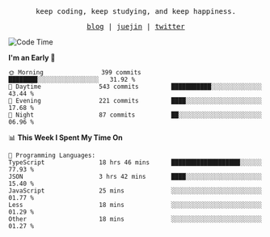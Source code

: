 <p align="center">
  <samp>
    <span>keep coding, keep studying, and keep happiness.</span>
  </samp>
</p>

<p align="center">
  <samp>
    <a href="https://deweyou.me">blog</a>  |
    <a href="https://juejin.cn/user/4309700183594366">juejin</a> |
    <a href="https://twitter.com/ouduidui">twitter</a>
  </samp>
</p>

<!--START_SECTION:waka-->
![Code Time](http://img.shields.io/badge/Code%20Time-5%2C070%20hrs%2031%20mins-blue)

**I'm an Early 🐤** 

```text
🌞 Morning                399 commits         ████████░░░░░░░░░░░░░░░░░   31.92 % 
🌆 Daytime                543 commits         ███████████░░░░░░░░░░░░░░   43.44 % 
🌃 Evening                221 commits         ████░░░░░░░░░░░░░░░░░░░░░   17.68 % 
🌙 Night                  87 commits          ██░░░░░░░░░░░░░░░░░░░░░░░   06.96 % 
```


📊 **This Week I Spent My Time On** 

```text
💬 Programming Languages: 
TypeScript               18 hrs 46 mins      ███████████████████░░░░░░   77.93 % 
JSON                     3 hrs 42 mins       ████░░░░░░░░░░░░░░░░░░░░░   15.40 % 
JavaScript               25 mins             ░░░░░░░░░░░░░░░░░░░░░░░░░   01.77 % 
Less                     18 mins             ░░░░░░░░░░░░░░░░░░░░░░░░░   01.29 % 
Other                    18 mins             ░░░░░░░░░░░░░░░░░░░░░░░░░   01.27 % 
```


<!--END_SECTION:waka-->
